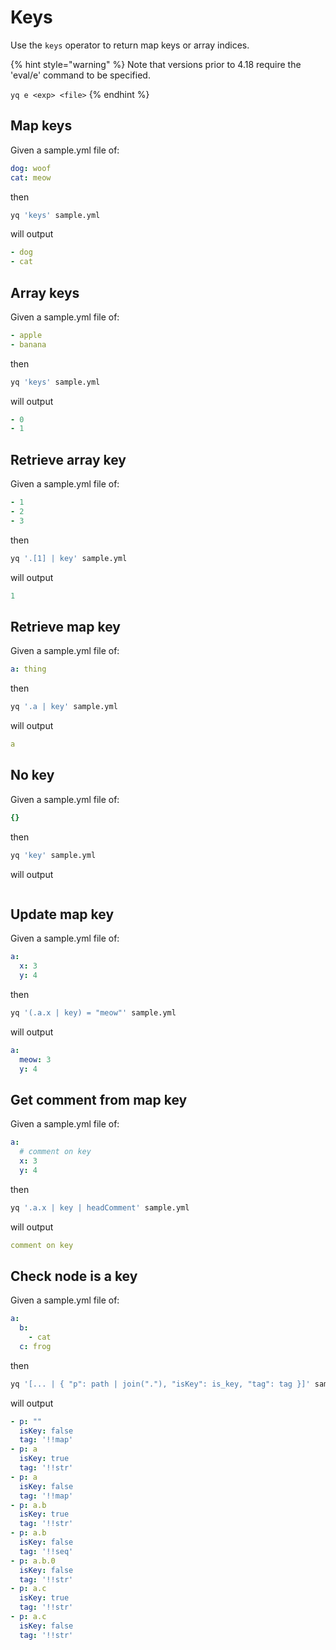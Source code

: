 # Keys

Use the `keys` operator to return map keys or array indices. 

{% hint style="warning" %}
Note that versions prior to 4.18 require the 'eval/e' command to be specified.&#x20;

`yq e <exp> <file>`
{% endhint %}

## Map keys
Given a sample.yml file of:
```yaml
dog: woof
cat: meow
```
then
```bash
yq 'keys' sample.yml
```
will output
```yaml
- dog
- cat
```

## Array keys
Given a sample.yml file of:
```yaml
- apple
- banana
```
then
```bash
yq 'keys' sample.yml
```
will output
```yaml
- 0
- 1
```

## Retrieve array key
Given a sample.yml file of:
```yaml
- 1
- 2
- 3
```
then
```bash
yq '.[1] | key' sample.yml
```
will output
```yaml
1
```

## Retrieve map key
Given a sample.yml file of:
```yaml
a: thing
```
then
```bash
yq '.a | key' sample.yml
```
will output
```yaml
a
```

## No key
Given a sample.yml file of:
```yaml
{}
```
then
```bash
yq 'key' sample.yml
```
will output
```yaml
```

## Update map key
Given a sample.yml file of:
```yaml
a:
  x: 3
  y: 4
```
then
```bash
yq '(.a.x | key) = "meow"' sample.yml
```
will output
```yaml
a:
  meow: 3
  y: 4
```

## Get comment from map key
Given a sample.yml file of:
```yaml
a:
  # comment on key
  x: 3
  y: 4
```
then
```bash
yq '.a.x | key | headComment' sample.yml
```
will output
```yaml
comment on key
```

## Check node is a key
Given a sample.yml file of:
```yaml
a:
  b:
    - cat
  c: frog
```
then
```bash
yq '[... | { "p": path | join("."), "isKey": is_key, "tag": tag }]' sample.yml
```
will output
```yaml
- p: ""
  isKey: false
  tag: '!!map'
- p: a
  isKey: true
  tag: '!!str'
- p: a
  isKey: false
  tag: '!!map'
- p: a.b
  isKey: true
  tag: '!!str'
- p: a.b
  isKey: false
  tag: '!!seq'
- p: a.b.0
  isKey: false
  tag: '!!str'
- p: a.c
  isKey: true
  tag: '!!str'
- p: a.c
  isKey: false
  tag: '!!str'
```

